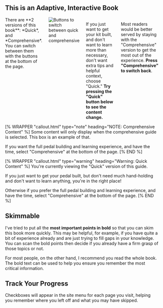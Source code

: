 
## This is an Adaptive, Interactive Book

<div class="columns" markdown="1">
There are **2 versions of this book**: *Quick*, and *Comprehensive*. You can switch between them with the buttons at the bottom of the page.


<img src="/img/quick-comprehensive.png" class="img-fluid" alt="Buttons to switch between quick and comprehensive">


If you just want to get your kit built, and don't want to learn more than necessary, don't want extra tips and helpful context, choose "Quick." **Try pressing the "Quick" button below to see the content change.**

Most readers would be better served by staying with the "Comprehensive" version to get the most out of the experience. **Press "Comprehensive" to switch back**.
</div>

<div class="cc" markdown="1">
[% WRAPPER "callout.html" type="note" heading="NOTE: Comprehensive Content" %]
Some content will only display when the comprehensive guide is selected. This box is an example of that.

If you want the full pedal building and learning experience, and have the time, select "Comprehensive" at the bottom of the page.
[% END %]
</div>

<div class="cq" markdown="1">
[% WRAPPER "callout.html" type="warning" heading="Warning: Quick Content" %]
You're currently viewing the "Quick" version of this guide.

If you just want to get your pedal built, but don't need much hand-holding and don't want to learn anything, you're in the right place!

Otherwise if you prefer the full pedal building and learning experience, and have the time, select "Comprehensive" at the bottom of the page.
[% END %]
</div>


## Skimmable

I've tried to put all the **most important points in bold** so that you can skim this book more quickly. This may be helpful, for example, if you have quite a bit of experience already and are just trying to fill gaps in your knowledge. You can scan the bold points then decide if you already have a firm grasp of those topics or not.

For most people, on the other hand, I recommend you read the whole book. The bold text can be used to help you ensure you remember the most critical information.

<div class="cc" markdown="1">

## Track Your Progress

Checkboxes will appear in the site menu for each page you visit, helping you remember where you left off and what you may have skipped.

</div>
